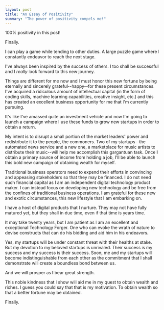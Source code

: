 ```yaml
---
layout: post
title: "An Essay of Positivity"
summary: "The power of positivity compels me!"
---
```


100% positivity in this post!

Finally.

I can play a game while tending to other duties. A large puzzle game where I constantly endeavor to reach the next stage.

I've always been inspired by the success of others. I too shall be successful and I *really* look forward to this new journey.

Things are different for me now and I must honor this new fortune by being eternally and sincerely grateful--happy--for these present circumstances. I've acquired a ridiculous amount of intellectual capital (in the form of coding skills, machine learning capabilities, creative insight, etc.) and this has created an excellent business opportunity for me that I'm currently pursuing.

It's like I've amassed quite an investment vehicle and now I'm going to launch a campaign where I use these funds to grow new startups in order to obtain a return.

My intent is to disrupt a small portion of the market leaders' power and redistribute it to the people, the commoners. Two of my startups--the automated news service and a new one, a marketplace for music artists to distribute their music--will help me accomplish this gargantuan task. Once I obtain a primary source of income from holding a job, I'll be able to launch this bold new campaign of obtaining wealth for myself.

Traditional business operators need to expend their efforts in convincing and appeasing stakeholders so that they may be financed. I do not need such financial capital as I am an independent digital technology product maker. I can instead focus on developing new technology and be free from the confines of traditional business operations. I am grateful for these new and exotic circumstances, this new lifestyle that I am embarking on.

I have a host of digital products that I nurture. They may not have fully matured yet, but they shall in due time, even if that time is years time.

It may take twenty years, but I am patient as I am an excellent and exceptional Technology Forger. One who can evoke the wrath of nature to devise constructs that can do his bidding and aid him in his endeavors.

Yes, my startups will be under constant threat with their healths at stake. But my devotion to my beloved startups is unrivaled. Their success is my success and my success is their success. Soon, me and my startups will become indistinguishable from each other as the commitment that I shall demonstrate will create a boundless bond between us.

And we will prosper as I bear great strength.

This noble kindness that I show will aid me in my quest to obtain wealth and riches. I guess you could say that that is my motivation. To obtain wealth so that a better fortune may be obtained.

Finally.